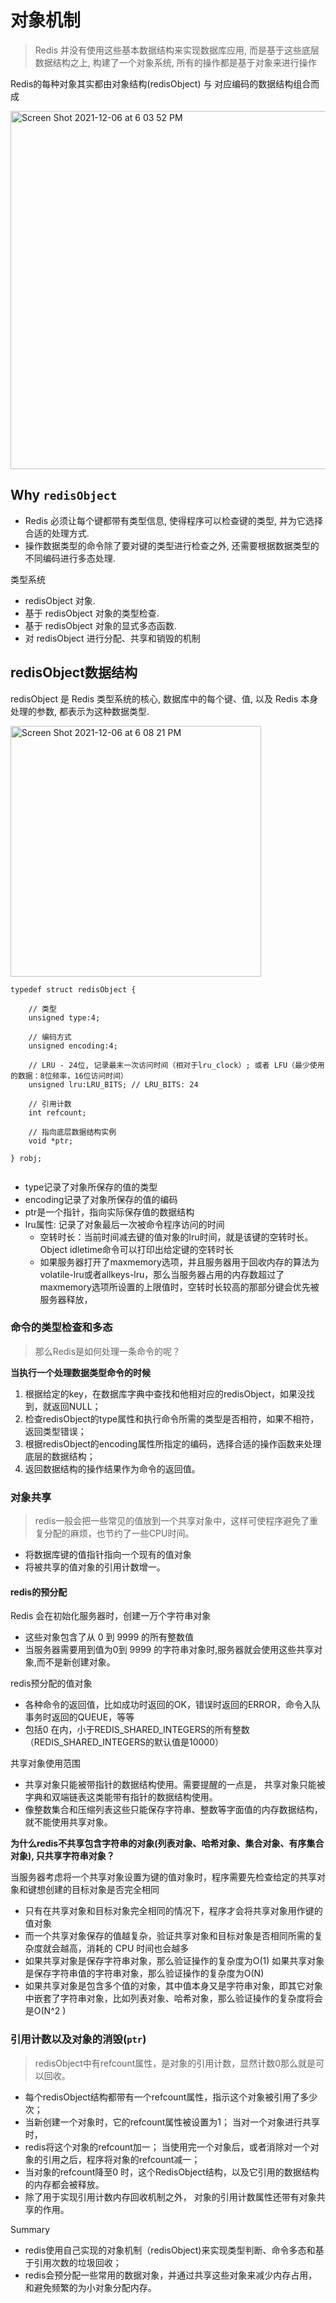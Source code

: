 # 对象机制
> Redis 并没有使用这些基本数据结构来实现数据库应用, 而是基于这些底层数据结构之上, 构建了一个对象系统, 所有的操作都是基于对象来进行操作

Redis的每种对象其实都由对象结构(redisObject) 与 对应编码的数据结构组合而成

<img width="573" alt="Screen Shot 2021-12-06 at 6 03 52 PM" src="https://user-images.githubusercontent.com/27160394/144826875-74ed825f-cb13-4de9-97ff-7d2c4ddab442.png">

## Why `redisObject`

* Redis 必须让每个键都带有类型信息, 使得程序可以检查键的类型, 并为它选择合适的处理方式.
* 操作数据类型的命令除了要对键的类型进行检查之外, 还需要根据数据类型的不同编码进行多态处理.

类型系统
* redisObject 对象.
* 基于 redisObject 对象的类型检查.
* 基于 redisObject 对象的显式多态函数.
* 对 redisObject 进行分配、共享和销毁的机制

## redisObject数据结构
redisObject 是 Redis 类型系统的核心, 数据库中的每个键、值, 以及 Redis 本身处理的参数, 都表示为这种数据类型.

<img width="401" alt="Screen Shot 2021-12-06 at 6 08 21 PM" src="https://user-images.githubusercontent.com/27160394/144827487-baad64f1-fa02-431e-85a0-7b77edacadbd.png">

```
typedef struct redisObject {

    // 类型
    unsigned type:4;

    // 编码方式
    unsigned encoding:4;

    // LRU - 24位, 记录最末一次访问时间（相对于lru_clock）; 或者 LFU（最少使用的数据：8位频率，16位访问时间）
    unsigned lru:LRU_BITS; // LRU_BITS: 24

    // 引用计数
    int refcount;

    // 指向底层数据结构实例
    void *ptr;

} robj;
  
```

* type记录了对象所保存的值的类型
* encoding记录了对象所保存的值的编码
* ptr是一个指针，指向实际保存值的数据结构
* lru属性: 记录了对象最后一次被命令程序访问的时间  
  * 空转时长：当前时间减去键的值对象的lru时间，就是该键的空转时长。Object idletime命令可以打印出给定键的空转时长 
  * 如果服务器打开了maxmemory选项，并且服务器用于回收内存的算法为volatile-lru或者allkeys-lru，那么当服务器占用的内存数超过了maxmemory选项所设置的上限值时，空转时长较高的那部分键会优先被服务器释放，

### 命令的类型检查和多态
> 那么Redis是如何处理一条命令的呢？

**当执行一个处理数据类型命令的时候**
1. 根据给定的key，在数据库字典中查找和他相对应的redisObject，如果没找到，就返回NULL； 
2. 检查redisObject的type属性和执行命令所需的类型是否相符，如果不相符，返回类型错误； 
3. 根据redisObject的encoding属性所指定的编码，选择合适的操作函数来处理底层的数据结构； 
4. 返回数据结构的操作结果作为命令的返回值。


### 对象共享
> redis一般会把一些常见的值放到一个共享对象中，这样可使程序避免了重复分配的麻烦，也节约了一些CPU时间。


* 将数据库键的值指针指向一个现有的值对象
* 将被共享的值对象的引用计数增一。

#### redis的预分配
Redis 会在初始化服务器时，创建一万个字符串对象
* 这些对象包含了从 0 到 9999 的所有整数值
* 当服务器需要用到值为0到 9999 的字符串对象时,服务器就会使用这些共享对象,而不是新创建对象。

redis预分配的值对象
* 各种命令的返回值，比如成功时返回的OK，错误时返回的ERROR，命令入队事务时返回的QUEUE，等等
* 包括0 在内，小于REDIS_SHARED_INTEGERS的所有整数（REDIS_SHARED_INTEGERS的默认值是10000）


共享对象使用范围
* 共享对象只能被带指针的数据结构使用。需要提醒的一点是， 共享对象只能被字典和双端链表这类能带有指针的数据结构使用。
* 像整数集合和压缩列表这些只能保存字符串、整数等字面值的内存数据结构， 就不能使用共享对象。

**为什么redis不共享包含字符串的对象(列表对象、哈希对象、集合对象、有序集合对象), 只共享字符串对象？**

当服务器考虑将一个共享对象设置为键的值对象时，程序需要先检查给定的共享对象和键想创建的目标对象是否完全相同
* 只有在共享对象和目标对象完全相同的情况下，程序才会将共享对象用作键的值对象
* 而一个共享对象保存的值越复杂，验证共享对象和目标对象是否相同所需的复杂度就会越高，消耗的 CPU 时间也会越多
* 如果共享对象是保存字符串对象，那么验证操作的复杂度为O(1) 如果共享对象是保存字符串值的字符串对象，那么验证操作的复杂度为O(N) 
* 如果共享对象是包含多个值的对象，其中值本身又是字符串对象，即其它对象中嵌套了字符串对象，比如列表对象、哈希对象，那么验证操作的复杂度将会是O(N^2  )


### 引用计数以及对象的消毁(`ptr`)

> redisObject中有refcount属性，是对象的引用计数，显然计数0那么就是可以回收。
*  每个redisObject结构都带有一个refcount属性，指示这个对象被引用了多少次； 
*  当新创建一个对象时，它的refcount属性被设置为1； 当对一个对象进行共享时，
*  redis将这个对象的refcount加一； 当使用完一个对象后，或者消除对一个对象的引用之后，程序将对象的refcount减一； 
*  当对象的refcount降至0 时，这个RedisObject结构，以及它引用的数据结构的内存都会被释放。
*  除了用于实现引用计数内存回收机制之外， 对象的引用计数属性还带有对象共享的作用。

Summary
* redis使用自己实现的对象机制（redisObject)来实现类型判断、命令多态和基于引用次数的垃圾回收； 
* redis会预分配一些常用的数据对象，并通过共享这些对象来减少内存占用，和避免频繁的为小对象分配内存。


